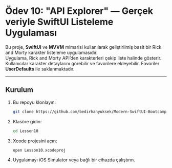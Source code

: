 # Ödev 10: "API Explorer" — Gerçek veriyle SwiftUI Listeleme Uygulaması

Bu proje, **SwiftUI** ve **MVVM** mimarisi kullanılarak geliştirilmiş basit bir Rick and Morty karakter listeleme uygulamasıdır.  
Uygulama, Rick and Morty API’den karakterleri çekip liste halinde gösterir. Kullanıcılar karakter detaylarını görebilir ve favorilere ekleyebilir. Favoriler **UserDefaults** ile saklanmaktadır. 

---

## Kurulum

1. Bu repoyu klonlayın:
    ```bash
    git clone https://github.com/bedirhanyuksek/Modern-SwiftUI-Bootcamp.git
    ```
2. Klasöre gidin:
    ```bash
    cd Lesson10
    ```
3. Xcode projesini açın:
    ```bash
    open Lesson10.xcodeproj
    ```
4. Uygulamayı iOS Simulator veya bağlı bir cihazda çalıştırın. 
